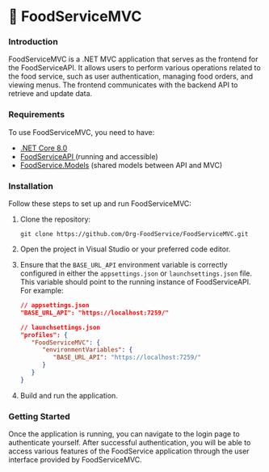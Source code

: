 # 🥗 FoodServiceMVC

### Introduction

FoodServiceMVC is a .NET MVC application that serves as the frontend for the FoodServiceAPI. It allows users to perform various operations related to the food service, such as user authentication, managing food orders, and viewing menus. The frontend communicates with the backend API to retrieve and update data.

### Requirements

To use FoodServiceMVC, you need to have:

* [.NET Core 8.0](../first-steps/installing-.net.md)
* [FoodServiceAPI ](../foodserviceapi/foodserviceapi.md)(running and accessible)
* [FoodService.Models](../first-steps/github-as-a-source-for-nuget.md) (shared models between API and MVC)

### Installation

Follow these steps to set up and run FoodServiceMVC:

1.  Clone the repository:

    ```
    git clone https://github.com/Org-FoodService/FoodServiceMVC.git
    ```
2. Open the project in Visual Studio or your preferred code editor.
3.  Ensure that the `BASE_URL_API` environment variable is correctly configured in either the `appsettings.json` or `launchsettings.json` file. This variable should point to the running instance of FoodServiceAPI. For example:

    ```json
    // appsettings.json
    "BASE_URL_API": "https://localhost:7259/"
    ```

    ```json
    // launchsettings.json
    "profiles": {
       "FoodServiceMVC": {
          "environmentVariables": {
             "BASE_URL_API": "https://localhost:7259/"
          }
       }
    }
    ```
4. Build and run the application.

### Getting Started

Once the application is running, you can navigate to the login page to authenticate yourself. After successful authentication, you will be able to access various features of the FoodService application through the user interface provided by FoodServiceMVC.

